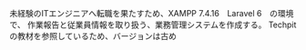 未経験のITエンジニアへ転職を果たすため、XAMPP 7.4.16　Laravel 6　の環境で、
作業報告と従業員情報を取り扱う、業務管理システムを作成する。
Techpitの教材を参照しているため、バージョンは古め
